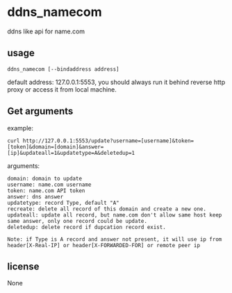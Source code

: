 # ddns_namecom
ddns like api for name.com

## usage
```
ddns_namecom [--bindaddress address]
```
default address: 127.0.0.1:5553, you should always run it behind reverse http proxy or access it from local machine.

## Get arguments
example:
```
curl http://127.0.0.1:5553/update?username=[username]&token=[token]&domain=[domain]&answer=[ip]&updateall=1&updatetype=A&deletedup=1
```
arguments:
```
domain: domain to update
username: name.com username
token: name.com API token
answer: dns answer
updatetype: record Type, default "A"
recreate: delete all record of this domain and create a new one.
updateall: update all record, but name.com don't allow same host keep same answer, only one record could be update.
deletedup: delete record if dupcation record exist.

```
```
Note: if Type is A record and answer not present, it will use ip from header[X-Real-IP] or header[X-FORWARDED-FOR] or remote peer ip
```
## license
None
